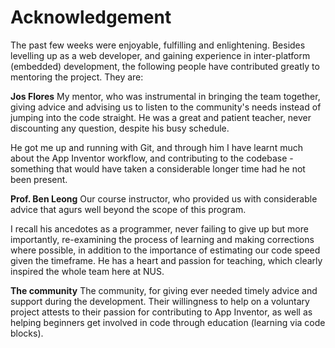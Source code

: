 # Acknowledgement

The past few weeks were enjoyable, fulfilling and enlightening.  Besides levelling up as a web developer, and gaining experience in inter-platform (embedded) development, the following people have contributed greatly to mentoring the project.  They are:

**Jos Flores** My mentor, who was instrumental in bringing the team together, giving advice and advising us to listen to the community's needs instead of jumping into the code straight.  He was a great and patient teacher, never discounting any question, 
despite his busy schedule. 

He got me up and running with Git, and through him I have learnt much about the App Inventor workflow, and contributing to the 
codebase - something that would have taken a considerable longer time had he not been present.

**Prof. Ben Leong** Our course instructor, who provided us with considerable advice that agurs well beyond the scope of this program.

I recall his ancedotes as a programmer, never failing to give up but more importantly, re-examining the process of learning and making 
corrections where possible, in addition to the importance of estimating our code speed given the timeframe.  He has a heart and
passion for teaching, which clearly inspired the whole team here at NUS.

**The community** The community, for giving ever needed timely advice and support during the development.  Their willingness to help 
on a voluntary project attests to their passion for contributing to App Inventor, as well as helping beginners get involved in code
through education (learning via code blocks).